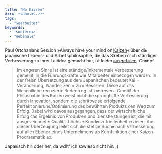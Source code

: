 ```yaml
---
title: "No Kaizen"
date: "2008-05-27"
tags:
  - "Gearbeitet"
keywords:
  - "Konferenz"
  - "Webinale"
---
```


Paul Ortchanians Session »Always have your mind on [Kaizen](http://de.wikipedia.org/wiki/Kaizen)« über die japanische Lebens- und Arbeitsphilosophie, die das Streben nach ständiger Verbesserung zu ihrer Leitidee gemacht hat, ist leider [ausgefallen](http://it-republik.de/blogs/webinale/?p=65). Gnnnpf.

> Im engeren Sinne ist eine ständige/inkrementale Verbesserung gemeint, in die Führungskräfte wie Mitarbeiter einbezogen werden. In der freien Übersetzung aus dem Japanischen bedeutet Kai = Veränderung, Wandel; Zen = zum Besseren. Diese auf das Wesentliche reduzierte Bedeutung ist kontrovers. Gemäß der Philosophie des Kaizen weist nicht die sprunghafte Verbesserung durch Innovation, sondern die schrittweise erfolgende Perfektionierung/Optimierung des bewährten Produkts den Weg zum Erfolg. Dabei wird davon ausgegangen, dass der wirtschaftliche Erfolg das Ergebnis von Produkten und Dienstleistungen ist, die mit ausgezeichneter Qualität höchste Kundenzufriedenheit erzielen. Aus dieser Überzeugung leitet sich die stetige Suche nach Verbesserung auf allen Ebenen eines Unternehmens als Kernfunktion einer Kaizen-Programmatik ab.

Japanisch hin oder her, da wollt' ich sowieso nicht hin. ;)
